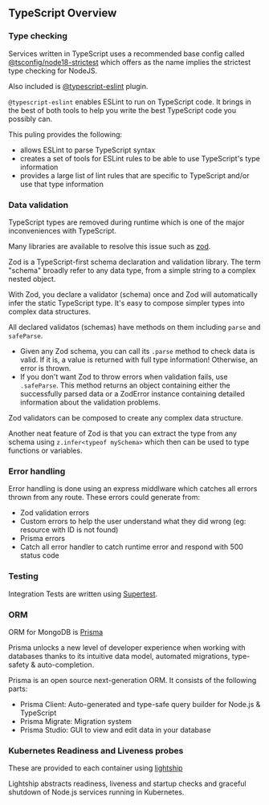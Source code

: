 ## TypeScript Overview

### Type checking

Services written in TypeScript uses a recommended base config called [@tsconfig/node18-strictest](https://github.com/tsconfig/bases) which offers as the name implies the strictest type checking for NodeJS.

Also included is [@typescript-eslint](https://typescript-eslint.io/) plugin.

`@typescript-eslint` enables ESLint to run on TypeScript code. It brings in the best of both tools to help you write the best TypeScript code you possibly can.

This puling provides the following:

- allows ESLint to parse TypeScript syntax
- creates a set of tools for ESLint rules to be able to use TypeScript's type information
- provides a large list of lint rules that are specific to TypeScript and/or use that type information

### Data validation

TypeScript types are removed during runtime which is one of the major inconveniences with TypeScript.

Many libraries are available to resolve this issue such as [zod](https://zod.dev).

Zod is a TypeScript-first schema declaration and validation library. The term "schema" broadly refer to any data type, from a simple string to a complex nested object.

With Zod, you declare a validator (schema) once and Zod will automatically infer the static TypeScript type. It's easy to compose simpler types into complex data structures.

All declared validatos (schemas) have methods on them including `parse` and `safeParse`.

- Given any Zod schema, you can call its `.parse` method to check data is valid. If it is, a value is returned with full type information! Otherwise, an error is thrown.
- If you don't want Zod to throw errors when validation fails, use `.safeParse`. This method returns an object containing either the successfully parsed data or a ZodError instance containing detailed information about the validation problems.

Zod validators can be composed to create any complex data structure.

Another neat feature of Zod is that you can extract the type from any schema using `z.infer<typeof mySchema>` which then can be used to type functions or variables.

### Error handling

Error handling is done using an express middlware which catches all errors thrown from any route.
These errors could generate from:

- Zod validation errors
- Custom errors to help the user understand what they did wrong (eg: resource with ID is not found)
- Prisma errors
- Catch all error handler to catch runtime error and respond with 500 status code

### Testing

Integration Tests are written using [Supertest](https://github.com/ladjs/supertest).

### ORM

ORM for MongoDB is [Prisma](https://www.prisma.io/)

Prisma unlocks a new level of developer experience when working with databases thanks to its intuitive data model, automated migrations, type-safety & auto-completion.

Prisma is an open source next-generation ORM. It consists of the following parts:

- Prisma Client: Auto-generated and type-safe query builder for Node.js & TypeScript
- Prisma Migrate: Migration system
- Prisma Studio: GUI to view and edit data in your database

### Kubernetes Readiness and Liveness probes

These are provided to each container using [lightship](https://github.com/gajus/)

Lightship abstracts readiness, liveness and startup checks and graceful shutdown of Node.js services running in Kubernetes.
